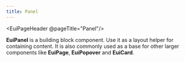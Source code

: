 ```yaml
---
title: Panel
---
```


<EuiPageHeader @pageTitle="Panel"/>

<EuiText>
  <p>
<strong>EuiPanel</strong> is a building block component. Use it as a layout helper for containing content. It is also commonly used as a base for other larger components like <strong>EuiPage</strong>, <strong>EuiPopover</strong> and <strong>EuiCard</strong>.
  </p>
</EuiText>
